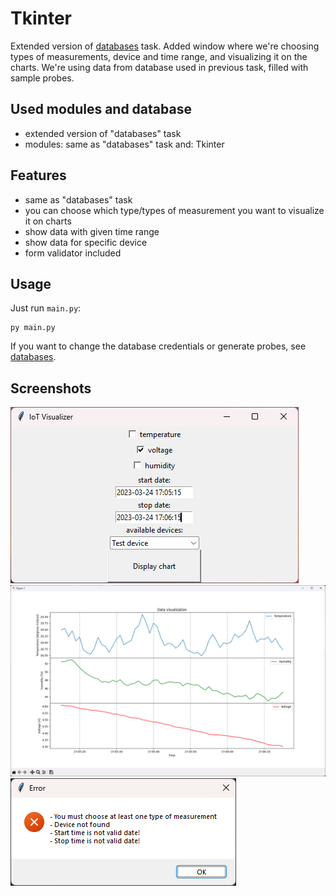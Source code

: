 # Tkinter
Extended version of [databases](https://github.com/krzysztofhewelt/python-tasks/tree/main/databases) task. Added window where we're choosing types of measurements, device and time range, and visualizing it on the charts.
We're using data from database used in previous task, filled with sample probes. 

## Used modules and database
* extended version of "databases" task
* modules: same as "databases" task and: Tkinter

## Features
 * same as "databases" task
 * you can choose which type/types of measurement you want to visualize it on charts
 * show data with given time range
 * show data for specific device
 * form validator included

## Usage
Just run ``main.py``:
```commandline
py main.py
```

If you want to change the database credentials or generate probes, see [databases](https://github.com/krzysztofhewelt/python-tasks/blob/main/databases/README.md).

## Screenshots
<img src="screenshots/main.png" alt="main window">
<img src="screenshots/charts.png" alt="charts">
<img src="screenshots/validator.png" alt="validator">